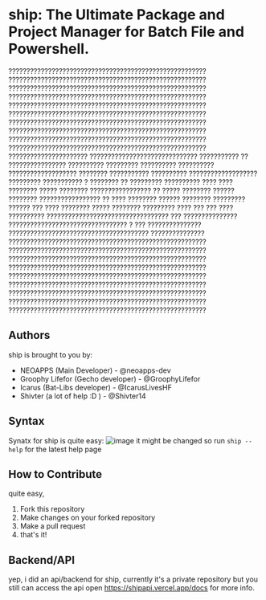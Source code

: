 # ship: The Ultimate Package and Project Manager for Batch File and Powershell.
???????????????????????????????????????????????????????
???????????????????????????????????????????????????????
???????????????????????????????????????????????????????
???????????????????????????????????????????????????????
???????????????????????????????????????????????????????
???????????????????????????????????????????????????????
???????????????????????????????????????????????????????
???????????????????????????????????????????????????????
???????????????????????????????????????????????????????
???????????????????????????????????????????????????????
??????????????????????   ??????????????????????????????
???????????         ??   ????????????????    ??????????
?????????   ??????????  ??????????  ???????????????????
????????   ???????????  ??????????  ???????????????????
?????????  ??????????? ?       ????????   ??  ?????????
??????????        ????   ????  ???????? ?????  ????????
?????????????????   ??  ?????  ???????? ?????? ????????
?????????????????   ??   ????  ???????? ?????? ????????
????????? ??????   ???   ????  ???????? ?????  ????????
?????????         ????   ???   ??? ????      ??????????
??????????????????????????????????  ??? ???????????????
????????????????????????????????? ? ??? ???????????????
??????????????????????????????????????? ???????????????
???????????????????????????????????????????????????????
???????????????????????????????????????????????????????
???????????????????????????????????????????????????????
???????????????????????????????????????????????????????
???????????????????????????????????????????????????????
???????????????????????????????????????????????????????
???????????????????????????????????????????????????????
???????????????????????????????????????????????????????
???????????????????????????????????????????????????????
## Authors
ship is brought to you by:
- NEOAPPS (Main Developer) - @neoapps-dev
- Groophy Lifefor (Gecho developer) - @GroophyLifefor
- Icarus (Bat-Libs developer) - @IcarusLivesHF
- Shivter (a lot of help :D ) - @Shivter14


## Syntax
Synatx for ship is quite easy:
![image](https://github.com/neoapps-dev/ship/assets/158327205/b658a19d-6507-4027-a2c4-ac55d01856ce)
it might be changed so run `ship --help` for the latest help page

## How to Contribute
quite easy,
1. Fork this repository
2. Make changes on your forked repository
3. Make a pull request
4. that's it!

## Backend/API
yep, i did an api/backend for ship,
currently it's a private repository but you still can access the api
open https://shipapi.vercel.app/docs for more info.
